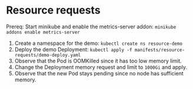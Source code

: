 # Resource requests

Prereq: Start minikube and enable the metrics-server addon: `minikube addons enable metrics-server`

1. Create a namespace for the demo: `kubectl create ns resource-demo`
2. Deploy the demo Deployment: `kubectl apply -f manifests/resource-requests/demo-deploy.yaml`
3. Observe that the Pod is OOMKilled since it has too low memory limit.
4. Change the Deployment memory request and limit to `1000Gi` and apply.
5. Observe that the new Pod stays pending since no node has sufficient memory.
